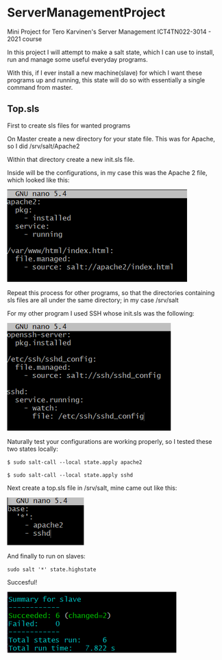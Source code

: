 # ServerManagementProject

Mini Project for Tero Karvinen's Server Management ICT4TN022-3014 - 2021 course

In this project I will attempt to make a salt state, which I can use to install, run and manage some useful everyday programs. 

With this, if I ever install a new machine(slave) for which I want these programs up and running, this state will do so with essentially a single command from master.


## Top.sls

First to create sls files for wanted programs

On Master create a new directory for your state file. This was for Apache, so I did /srv/salt/Apache2

Within that directory create a new init.sls file.

Inside will be the configurations, in my case this was the Apache 2 file, which looked like this:

![Image](./SC/1.png)

Repeat this process for other programs, so that the directories containing sls files are all under the same directory; in my case /srv/salt

For my other program I used SSH whose init.sls was the following:

![Image](./SC/2.png)

Naturally test your configurations are working properly, so I tested these two states locally:

```
$ sudo salt-call --local state.apply apache2
```

```
$ sudo salt-call --local state.apply sshd
```

Next create a top.sls file in /srv/salt, mine came out like this:

![Image](./SC/3.png)

And finally to run on slaves: 

```
sudo salt '*' state.highstate
```

Succesful!

![Image](./SC/4.png)

 
